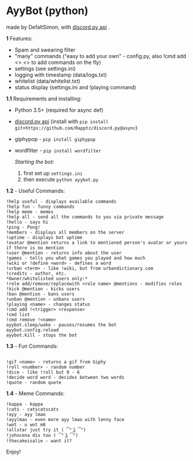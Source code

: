 # AyyBot (python)
made by DefaltSimon, with [discord.py api](https://github.com/Rapptz/discord.py) .

**1** Features:
- Spam and swearing filter
- "many" commands ("easy to add your own" - config.py, also !cmd add <> <> to add commands on the fly)
- settings (see settings.ini)  
- logging with timestamp (data/logs.txt)  
- whitelist (data/whitelist.txt)
- status display (settings.ini and !playing command)

**1.1** Requirements and installing:
- Python 3.5+ (required for async def)
- [discord.py api](https://github.com/Rapptz/discord.py) (install with ```pip install git+https://github.com/Rapptz/discord.py@async```)
- giphypop - ```pip install giphypop```
- wordfilter - ```pip install wordfilter```

  *Starting the bot:*  
   1. first set up `settings.ini`  
   2. then execute ```python ayybot.py```

**1.2** - Useful Commands:  
```
!help useful - displays available commands
!help fun - funny commands
!help meme - memes
!help all - send all the commands to you via private message
!hello - says hi
!ping - Pong!
!members - displays all members on the server
!uptime - displays bot uptime
!avatar @mention returns a link to mentioned person's avatar or yours if there is no mention
!user @mention - returns info about the user
!games - tells you what games you played and how much
!wiki or !define <word> - defines a word
!urban <term> - like !wiki, but from urbandictionary.com
!credits - author, etc.
*Owner/whitelisted users only:*
!role add/remove/replacewith <role name> @mentions - modifies roles
!kick @mention - kicks users
!ban @mention - bans users
!unban @mention - unbans users
!playing <name> - changes status
!cmd add !<trigger> <response>
!cmd list
!cmd remove !<name>
ayybot.sleep/wake - pauses/resumes the bot
ayybot.config.reload
ayybot.kill - stops the bot  
```
**1.3** - Fun Commands:  
```

!gif <name> - returns a gif from Giphy
!roll <number> - random number
!dice - like !roll but 0 - 6
!decide word word - decides between two words
!quote - random quote 
```
**1.4** - Meme Commands:
```
!kappa - kappa
!cats - catscatscats
!ayy - ayy lmao
!ayylmao - even more ayy lmao with lenny face
!wot - u wot m8
!allstar just try it ( ͡° ͜ʖ ͡°)
!johncena dis too ( ͡° ͜ʖ ͡°)
!thecakeisalie - want it?
```
Enjoy!
